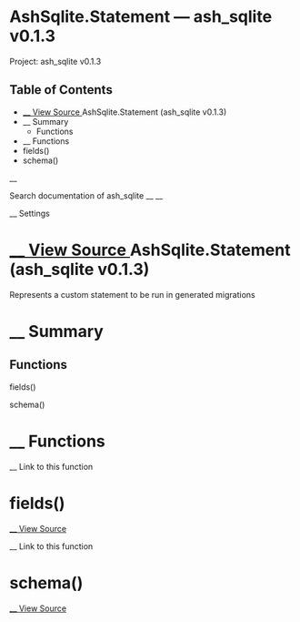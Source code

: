 # AshSqlite.Statement — ash_sqlite v0.1.3

Project: ash_sqlite v0.1.3

## Table of Contents

- [ __ View Source ](external_link) AshSqlite.Statement (ash_sqlite v0.1.3)
- __ Summary
  - Functions
- __ Functions
- fields()
- schema()

__

Search documentation of ash_sqlite __ __

__ Settings

#  [ __ View Source ](external_link) AshSqlite.Statement (ash_sqlite v0.1.3)

Represents a custom statement to be run in generated migrations

#  __ Summary

##  Functions

fields()

schema()

#  __ Functions

__ Link to this function

# fields()

[ __ View Source ](external_link)

__ Link to this function

# schema()

[ __ View Source ](external_link)
